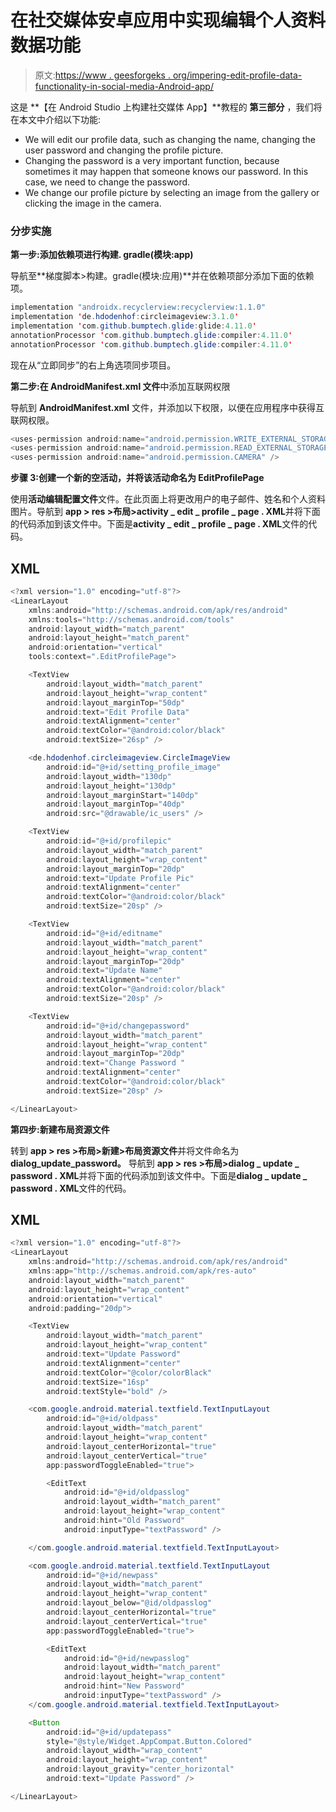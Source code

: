 # 在社交媒体安卓应用中实现编辑个人资料数据功能

> 原文:[https://www . geesforgeks . org/impering-edit-profile-data-functionality-in-social-media-Android-app/](https://www.geeksforgeeks.org/implementing-edit-profile-data-functionality-in-social-media-android-app/)

这是 **【在 Android Studio 上构建社交媒体 App】**教程的 **第三部分** ，我们将在本文中介绍以下功能:

*   We will edit our profile data, such as changing the name, changing the user password and changing the profile picture.
*   Changing the password is a very important function, because sometimes it may happen that someone knows our password. In this case, we need to change the password.
*   We change our profile picture by selecting an image from the gallery or clicking the image in the camera.

### **分步实施**

**第一步:添加依赖项进行构建. gradle(模块:app)**

导航至**梯度脚本>构建。gradle(模块:应用)**并在依赖项部分添加下面的依赖项。

```java
implementation "androidx.recyclerview:recyclerview:1.1.0"
implementation 'de.hdodenhof:circleimageview:3.1.0'
implementation 'com.github.bumptech.glide:glide:4.11.0'
annotationProcessor 'com.github.bumptech.glide:compiler:4.11.0'
annotationProcessor 'com.github.bumptech.glide:compiler:4.11.0'
```

现在从“立即同步”的右上角选项同步项目。

**第二步:在 AndroidManifest.xml 文件**中添加互联网权限

导航到 **AndroidManifest.xml** 文件，并添加以下权限，以便在应用程序中获得互联网权限。

```java
<uses-permission android:name="android.permission.WRITE_EXTERNAL_STORAGE" />
<uses-permission android:name="android.permission.READ_EXTERNAL_STORAGE" />
<uses-permission android:name="android.permission.CAMERA" />
```

**步骤 3:创建一个新的空活动，并将该活动命名为 EditProfilePage**

使用**活动编辑配置文件**文件。在此页面上将更改用户的电子邮件、姓名和个人资料图片。导航到 **app > res >布局>activity _ edit _ profile _ page . XML**并将下面的代码添加到该文件中。下面是**activity _ edit _ profile _ page . XML**文件的代码。

## XML

```java
<?xml version="1.0" encoding="utf-8"?>
<LinearLayout 
    xmlns:android="http://schemas.android.com/apk/res/android"
    xmlns:tools="http://schemas.android.com/tools"
    android:layout_width="match_parent"
    android:layout_height="match_parent"
    android:orientation="vertical"
    tools:context=".EditProfilePage">

    <TextView
        android:layout_width="match_parent"
        android:layout_height="wrap_content"
        android:layout_marginTop="50dp"
        android:text="Edit Profile Data"
        android:textAlignment="center"
        android:textColor="@android:color/black"
        android:textSize="26sp" />

    <de.hdodenhof.circleimageview.CircleImageView
        android:id="@+id/setting_profile_image"
        android:layout_width="130dp"
        android:layout_height="130dp"
        android:layout_marginStart="140dp"
        android:layout_marginTop="40dp"
        android:src="@drawable/ic_users" />

    <TextView
        android:id="@+id/profilepic"
        android:layout_width="match_parent"
        android:layout_height="wrap_content"
        android:layout_marginTop="20dp"
        android:text="Update Profile Pic"
        android:textAlignment="center"
        android:textColor="@android:color/black"
        android:textSize="20sp" />

    <TextView
        android:id="@+id/editname"
        android:layout_width="match_parent"
        android:layout_height="wrap_content"
        android:layout_marginTop="20dp"
        android:text="Update Name"
        android:textAlignment="center"
        android:textColor="@android:color/black"
        android:textSize="20sp" />

    <TextView
        android:id="@+id/changepassword"
        android:layout_width="match_parent"
        android:layout_height="wrap_content"
        android:layout_marginTop="20dp"
        android:text="Change Password "
        android:textAlignment="center"
        android:textColor="@android:color/black"
        android:textSize="20sp" />

</LinearLayout>
```

**第四步:新建布局资源文件**

转到 **app > res >布局>新建>布局资源文件**并将文件命名为 **dialog_update_password。** 导航到 **app > res >布局>dialog _ update _ password . XML**并将下面的代码添加到该文件中。下面是**dialog _ update _ password . XML**文件的代码。

## XML

```java
<?xml version="1.0" encoding="utf-8"?>
<LinearLayout 
    xmlns:android="http://schemas.android.com/apk/res/android"
    xmlns:app="http://schemas.android.com/apk/res-auto"
    android:layout_width="match_parent"
    android:layout_height="wrap_content"
    android:orientation="vertical"
    android:padding="20dp">

    <TextView
        android:layout_width="match_parent"
        android:layout_height="wrap_content"
        android:text="Update Password"
        android:textAlignment="center"
        android:textColor="@color/colorBlack"
        android:textSize="16sp"
        android:textStyle="bold" />

    <com.google.android.material.textfield.TextInputLayout
        android:id="@+id/oldpass"
        android:layout_width="match_parent"
        android:layout_height="wrap_content"
        android:layout_centerHorizontal="true"
        android:layout_centerVertical="true"
        app:passwordToggleEnabled="true">

        <EditText
            android:id="@+id/oldpasslog"
            android:layout_width="match_parent"
            android:layout_height="wrap_content"
            android:hint="Old Password"
            android:inputType="textPassword" />

    </com.google.android.material.textfield.TextInputLayout>

    <com.google.android.material.textfield.TextInputLayout
        android:id="@+id/newpass"
        android:layout_width="match_parent"
        android:layout_height="wrap_content"
        android:layout_below="@id/oldpasslog"
        android:layout_centerHorizontal="true"
        android:layout_centerVertical="true"
        app:passwordToggleEnabled="true">

        <EditText
            android:id="@+id/newpasslog"
            android:layout_width="match_parent"
            android:layout_height="wrap_content"
            android:hint="New Password"
            android:inputType="textPassword" />
    </com.google.android.material.textfield.TextInputLayout>

    <Button
        android:id="@+id/updatepass"
        style="@style/Widget.AppCompat.Button.Colored"
        android:layout_width="wrap_content"
        android:layout_height="wrap_content"
        android:layout_gravity="center_horizontal"
        android:text="Update Password" />

</LinearLayout>
```